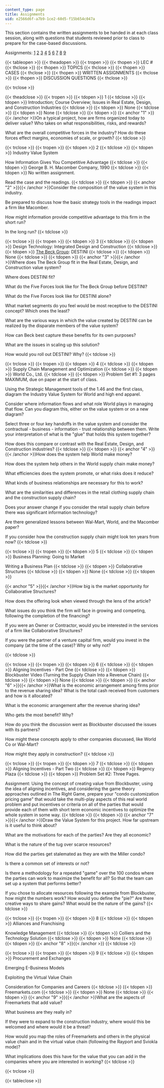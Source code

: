 ```yaml
---
content_type: page
title: Assignments
uid: e2566d6f-a7b9-1ce2-60d5-f15b654c047a
---
```


This section contains the written assignments to be handed in at each class session, along with questions that students reviewed prior to class to prepare for the case-based discussions.

Assignments: [1](#1) [2](#2) [3](#3) [4](#4) [5](#5) [6](#6) [7](#7) [8](#8) [9](#9)

{{< tableopen >}}
{{< theadopen >}}
{{< tropen >}}
{{< thopen >}}
LEC #
{{< thclose >}}
{{< thopen >}}
TOPICS
{{< thclose >}}
{{< thopen >}}
CASES
{{< thclose >}}
{{< thopen >}}
WRITTEN ASSIGNMENTS
{{< thclose >}}
{{< thopen >}}
DISCUSSION QUESTIONS
{{< thclose >}}

{{< trclose >}}

{{< theadclose >}}
{{< tropen >}}
{{< tdopen >}}
1
{{< tdclose >}}
{{< tdopen >}}
Introduction; Course Overview; Issues in Real Estate, Design, and Construction Industries
{{< tdclose >}}
{{< tdopen >}}
None
{{< tdclose >}}
{{< tdopen >}}
None
{{< tdclose >}}
{{< tdopen >}}
{{< anchor "1" >}}{{< /anchor >}}On a typical project, how are firms organized today to deliver value? Who takes on what responsibilities, risks, and rewards?  
  
What are the overall competitive forces in the industry? How do these forces effect margins, economies of scale, or growth?
{{< tdclose >}}

{{< trclose >}}
{{< tropen >}}
{{< tdopen >}}
2
{{< tdclose >}}
{{< tdopen >}}
Industry Value System  
  
How Information Gives You Competitive Advantage
{{< tdclose >}}
{{< tdopen >}}
George B. H. Macomber Company, 1990
{{< tdclose >}}
{{< tdopen >}}
No written assignment.  
  
Read the case and the readings.
{{< tdclose >}}
{{< tdopen >}}
{{< anchor "2" >}}{{< /anchor >}}Consider the composition of the value system in this industry.  
  
Be prepared to discuss how the basic strategy tools in the readings impact a firm like Macomber.  
  
How might information provide competitive advantage to this firm in the short run?  
  
In the long run?
{{< tdclose >}}

{{< trclose >}}
{{< tropen >}}
{{< tdopen >}}
3
{{< tdclose >}}
{{< tdopen >}}
Design Technology: Integrated Design and Construction
{{< tdclose >}}
{{< tdopen >}}
[The Beck Group](http://www.beckgroup.com/): DESTINI
{{< tdclose >}}
{{< tdopen >}}
None
{{< tdclose >}}
{{< tdopen >}}
{{< anchor "3" >}}{{< /anchor >}}Where does The Beck Group fit in the Real Estate, Design, and Construction value system?  
  
Where does DESTINI fit?  
  
What do the Five Forces look like for The Beck Group before DESTINI?  
  
What do the Five Forces look like for DESTINI alone?  
  
What market segments do you feel would be most receptive to the DESTINI concept? Which ones the least?  
  
What are the various ways in which the value created by DESTINI can be realized by the disparate members of the value system?  
  
How can Beck best capture these benefits for its own purposes?  
  
What are the issues in scaling up this solution?  
  
How would you roll out DESTINI? Why?
{{< tdclose >}}

{{< trclose >}}
{{< tropen >}}
{{< tdopen >}}
4
{{< tdclose >}}
{{< tdopen >}}
Supply Chain Management and Optimization
{{< tdclose >}}
{{< tdopen >}}
World Co., Ltd.
{{< tdclose >}}
{{< tdopen >}}
Problem Set #1: 3 pages MAXIMUM, due on paper at the start of class.  
  
Using the Strategic Management tools of the 1.46 and the first class, diagram the Industry Value System for World and high end apparel.  
  
Consider where information flows and what role World plays in managing that flow. Can you diagram this, either on the value system or on a new diagram?  
  
Select three or four key handoffs in the value system and consider the contractual - business - information - trust relationship between them. Write your interpretation of what is the "glue" that holds this system together?  
  
How does this compare or contrast with the Real Estate, Design, and Construction industries?
{{< tdclose >}}
{{< tdopen >}}
{{< anchor "4" >}}{{< /anchor >}}How does the system help World make money?  
  
How does the system help others in the World supply chain make money?  
  
What efficiencies does the system promote, or what risks does it reduce?  
  
What kinds of business relationships are necessary for this to work?  
  
What are the similarities and differences in the retail clothing supply chain and the construction supply chain?  
  
Does your answer change if you consider the retail supply chain before there was significant information technology?  
  
Are there generalized lessons between Wal-Mart, World, and the Macomber paper?  
  
If you consider how the construction supply chain might look ten years from now?
{{< tdclose >}}

{{< trclose >}}
{{< tropen >}}
{{< tdopen >}}
5
{{< tdclose >}}
{{< tdopen >}}
Business Planning: Going to Market  
  
Writing a Business Plan
{{< tdclose >}}
{{< tdopen >}}
Collaborative Structures
{{< tdclose >}}
{{< tdopen >}}
None
{{< tdclose >}}
{{< tdopen >}}


{{< anchor "5" >}}{{< /anchor >}}How big is the market opportunity for Collaborative Structures?  
  
How does the offering look when viewed through the lens of the article?  
  
What issues do you think the firm will face in growing and competing, following the completion of the financing?  
  
If you were an Owner or Contractor, would you be interested in the services of a firm like Collaborative Structures?  
  
If you were the partner of a venture capital firm, would you invest in the company (at the time of the case)? Why or why not?


{{< tdclose >}}

{{< trclose >}}
{{< tropen >}}
{{< tdopen >}}
6
{{< tdclose >}}
{{< tdopen >}}
Aligning Incentives - Part One
{{< tdclose >}}
{{< tdopen >}}
Blockbuster Video (Turning the Supply Chain Into a Revenue Chain)
{{< tdclose >}}
{{< tdopen >}}
None
{{< tdclose >}}
{{< tdopen >}}
{{< anchor "6" >}}{{< /anchor >}}What is the economic arrangement among firms prior to the revenue sharing idea? What is the total cash received from customers and how is it allocated?  
  
What is the economic arrangement after the revenue sharing idea?  
  
Who gets the most benefit? Why?  
  
How do you think the discussion went as Blockbuster discussed the issues with its partners?  
  
How might these concepts apply to other companies discussed, like World Co or Wal-Mart?  
  
How might they apply in construction?
{{< tdclose >}}

{{< trclose >}}
{{< tropen >}}
{{< tdopen >}}
7
{{< tdclose >}}
{{< tdopen >}}
Aligning Incentives - Part Two
{{< tdclose >}}
{{< tdopen >}}
Regency Plaza
{{< tdclose >}}
{{< tdopen >}}
Problem Set #2: Three Pages.  
  
Assignment: Using the concept of creating value from Blockbuster, using the idea of aligning incentives, and considering the game theory approaches outlined in The Right Game, prepare your "condo customization pricing game" that would take the multi-play aspects of this real world problem and put incentives or criteria on all of the parties that would provide each of them with short term economic incentives to optimize the whole system in some way.
{{< tdclose >}}
{{< tdopen >}}
{{< anchor "7" >}}{{< /anchor >}}Draw the Value System for this project. How far upstream is it useful to think about?  
  
What are the motivations for each of the parties? Are they all economic?  
  
What is the nature of the tug over scarce resources?  
  
How did the parties get stalemated as they are with the Miller condo?  
  
Is there a common set of interests or not?  
  
Is there a methodology for a repeated "game" over the 100 condos where the parties can work to maximize the benefit for all? So that the team can set up a system that performs better?  
  
If you chose to allocate resources following the example from Blockbuster, how might the numbers work? How would you define the "pie?" Are there creative ways to share gains? What would be the nature of the gains?
{{< tdclose >}}

{{< trclose >}}
{{< tropen >}}
{{< tdopen >}}
8
{{< tdclose >}}
{{< tdopen >}}
Alliances and Franchising  
  
Knowledge Management
{{< tdclose >}}
{{< tdopen >}}
Colliers and the Technology Solution
{{< tdclose >}}
{{< tdopen >}}
None
{{< tdclose >}}
{{< tdopen >}}
{{< anchor "8" >}}{{< /anchor >}}
{{< tdclose >}}

{{< trclose >}}
{{< tropen >}}
{{< tdopen >}}
9
{{< tdclose >}}
{{< tdopen >}}
Procurement and Exchanges  
  
Emerging E-Business Models  
  
Exploiting the Virtual Value Chain  
  
Consideration for Companies and Careers
{{< tdclose >}}
{{< tdopen >}}
Freemarkets.com
{{< tdclose >}}
{{< tdopen >}}
None
{{< tdclose >}}
{{< tdopen >}}
{{< anchor "9" >}}{{< /anchor >}}What are the aspects of Freemarkets that add value?  
  
What business are they really in?  
  
If they were to expand to the construction industry, where would this be welcomed and where would it be a threat?  
  
How would you map the roles of Freemarkets and others in the physical value chain and in the virtual value chain (following the Rayport and Sviokla mode)?  
  
What implications does this have for the value that you can add in the companies where you are interested in working?
{{< tdclose >}}

{{< trclose >}}

{{< tableclose >}}